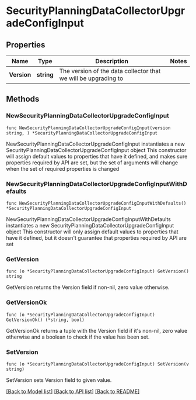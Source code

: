 # SecurityPlanningDataCollectorUpgradeConfigInput

## Properties

Name | Type | Description | Notes
------------ | ------------- | ------------- | -------------
**Version** | **string** | The version of the data collector that we will be upgrading to  | 

## Methods

### NewSecurityPlanningDataCollectorUpgradeConfigInput

`func NewSecurityPlanningDataCollectorUpgradeConfigInput(version string, ) *SecurityPlanningDataCollectorUpgradeConfigInput`

NewSecurityPlanningDataCollectorUpgradeConfigInput instantiates a new SecurityPlanningDataCollectorUpgradeConfigInput object
This constructor will assign default values to properties that have it defined,
and makes sure properties required by API are set, but the set of arguments
will change when the set of required properties is changed

### NewSecurityPlanningDataCollectorUpgradeConfigInputWithDefaults

`func NewSecurityPlanningDataCollectorUpgradeConfigInputWithDefaults() *SecurityPlanningDataCollectorUpgradeConfigInput`

NewSecurityPlanningDataCollectorUpgradeConfigInputWithDefaults instantiates a new SecurityPlanningDataCollectorUpgradeConfigInput object
This constructor will only assign default values to properties that have it defined,
but it doesn't guarantee that properties required by API are set

### GetVersion

`func (o *SecurityPlanningDataCollectorUpgradeConfigInput) GetVersion() string`

GetVersion returns the Version field if non-nil, zero value otherwise.

### GetVersionOk

`func (o *SecurityPlanningDataCollectorUpgradeConfigInput) GetVersionOk() (*string, bool)`

GetVersionOk returns a tuple with the Version field if it's non-nil, zero value otherwise
and a boolean to check if the value has been set.

### SetVersion

`func (o *SecurityPlanningDataCollectorUpgradeConfigInput) SetVersion(v string)`

SetVersion sets Version field to given value.



[[Back to Model list]](../README.md#documentation-for-models) [[Back to API list]](../README.md#documentation-for-api-endpoints) [[Back to README]](../README.md)


